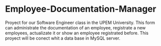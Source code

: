 # Employee-Documentation-Manager
Proyect for our Software Engineer class in the UPEM University.  This form can administrate the documentation of an employee, registrate a new employees, actualizate it or show an employee registrated before. This proyect will be conect whit a data base in MySQL server. 
